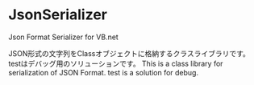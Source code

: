 # JsonSerializer
Json Format Serializer for VB.net

JSON形式の文字列をClassオブジェクトに格納するクラスライブラリです。
testはデバッグ用のソリューションです。
This is a class library for serialization of JSON Format.
test is a solution for debug.

